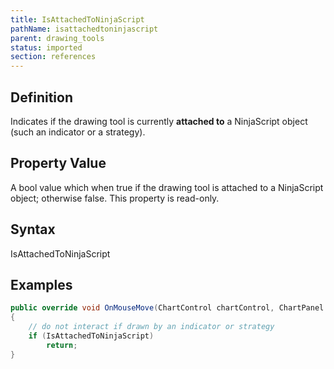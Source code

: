 ```yaml
---
title: IsAttachedToNinjaScript
pathName: isattachedtoninjascript
parent: drawing_tools
status: imported
section: references
---
```


## Definition

Indicates if the drawing tool is currently **attached to** a NinjaScript object (such an indicator or a strategy).

## Property Value

A bool value which when true if the drawing tool is attached to a NinjaScript object; otherwise false. This property is read-only.

## Syntax

IsAttachedToNinjaScript

## Examples

```csharp
public override void OnMouseMove(ChartControl chartControl, ChartPanel chartPanel, ChartScale chartScale, ChartAnchor dataPoint)
{
    // do not interact if drawn by an indicator or strategy
    if (IsAttachedToNinjaScript)
        return;
}
```
